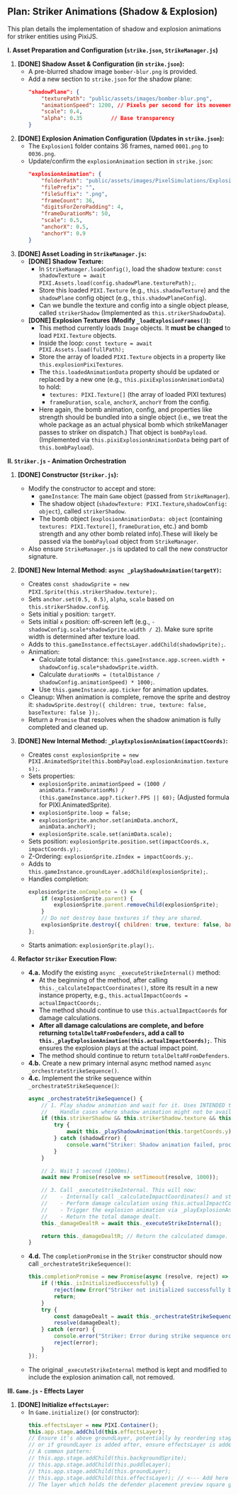 ## Plan: Striker Animations (Shadow & Explosion)

This plan details the implementation of shadow and explosion animations for striker entities using PixiJS.

**I. Asset Preparation and Configuration (`strike.json`, `StrikeManager.js`)**

1.  **[DONE] Shadow Asset & Configuration (in `strike.json`):**
    *   A pre-blurred shadow image `bomber-blur.png` is provided.
    *   Add a new section to `strike.json` for the shadow plane:
        ```json
        "shadowPlane": {
            "texturePath": "public/assets/images/bomber-blur.png",
            "animationSpeed": 1200, // Pixels per second for its movement across the map
            "scale": 0.4,
            "alpha": 0.35         // Base transparency
        }
        ```
2.  **[DONE] Explosion Animation Configuration (Updates in `strike.json`):**
    *   The `Explosion1` folder contains 36 frames, named `0001.png` to `0036.png`.
    *   Update/confirm the `explosionAnimation` section in `strike.json`:
        ```json
        "explosionAnimation": {
            "folderPath": "public/assets/images/PixelSimulations/Explosion1/", // Ensure this path is correct from project root
            "filePrefix": "",
            "fileSuffix": ".png",
            "frameCount": 36,
            "digitsForZeroPadding": 4,
            "frameDurationMs": 50,
            "scale": 0.5,
            "anchorX": 0.5,
            "anchorY": 0.9
        }
        ```
3.  **[DONE] Asset Loading in `StrikeManager.js`:**
    *   **[DONE] Shadow Texture:**
        *   In `StrikeManager.loadConfig()`, load the shadow texture: `const shadowTexture = await PIXI.Assets.load(config.shadowPlane.texturePath);`.
        *   Store this loaded `PIXI.Texture` (e.g., `this.shadowTexture`) and the `shadowPlane` config object (e.g., `this.shadowPlaneConfig`).
        *   Can we bundle the texture and config into a single object please, called `strikerShadow` (Implemented as `this.strikerShadowData`).
    *   **[DONE] Explosion Textures (Modify `_loadExplosionFrames()`):**
        *   This method currently loads `Image` objects. It **must be changed** to load `PIXI.Texture` objects.
        *   Inside the loop: `const texture = await PIXI.Assets.load(fullPath);`
        *   Store the array of loaded `PIXI.Texture` objects in a property like `this.explosionPixiTextures`.
        *   The `this.loadedAnimationData` property should be updated or replaced by a new one (e.g., `this.pixiExplosionAnimationData`) to hold:
            *   `textures: PIXI.Texture[]` (the array of loaded PIXI textures)
            *   `frameDuration`, `scale`, `anchorX`, `anchorY` from the config.
        *   Here again, the bomb animation, config, and properties like strength should be bundled into a single object (i.e., we treat the whole package as an actual physical bomb which strikeManager passes to striker on dispatch.) That object is `bombPayload`. (Implemented via `this.pixiExplosionAnimationData` being part of `this.bombPayload`).

**II. `Striker.js` - Animation Orchestration**

1.  **[DONE] Constructor (`Striker.js`):**
    *   Modify the constructor to accept and store:
        *   `gameInstance`: The main `Game` object (passed from `StrikeManager`).
        *   The shadow object (`shadowTexture: PIXI.Texture`,`shadowConfig: object`), called `strikerShadow`.
        *   The bomb object (`explosionAnimationData: object` (containing `textures: PIXI.Texture[]`, `frameDuration`, etc.) and bomb strength and any other bomb related info).These will likely be passed via the `bombPayload` object from `StrikeManager`.
    *   Also ensure `StrikeManager.js` is updated to call the new constructor signature.

2.  **[DONE] New Internal Method: `async _playShadowAnimation(targetY)`:**
    *   Creates `const shadowSprite = new PIXI.Sprite(this.strikerShadow.texture);`.
    *   Sets `anchor.set(0.5, 0.5)`, `alpha`, `scale` based on `this.strikerShadow.config`.
    *   Sets initial `y` position: `targetY`.
    *   Sets initial `x` position: off-screen left (e.g., `-shadowConfig.scale*shadowSprite.width / 2`). Make sure sprite width is determined after texture load.
    *   Adds to `this.gameInstance.effectsLayer.addChild(shadowSprite);`.
    *   Animation:
        *   Calculate total distance: `this.gameInstance.app.screen.width + shadowConfig.scale*shadowSprite.width`.
        *   Calculate `durationMs = (totalDistance / shadowConfig.animationSpeed) * 1000;`.
        *   Use `this.gameInstance.app.ticker` for animation updates.
    *   Cleanup: When animation is complete, remove the sprite and destroy it: `shadowSprite.destroy({ children: true, texture: false, baseTexture: false });`.
    *   Return a `Promise` that resolves when the shadow animation is fully completed and cleaned up.

3.  **[DONE] New Internal Method: `_playExplosionAnimation(impactCoords)`:**
    *   Creates `const explosionSprite = new PIXI.AnimatedSprite(this.bombPayload.explosionAnimation.textures);`.
    *   Sets properties:
        *   `explosionSprite.animationSpeed = (1000 / animData.frameDurationMs) / (this.gameInstance.app?.ticker?.FPS || 60);` (Adjusted formula for PIXI.AnimatedSprite).
        *   `explosionSprite.loop = false;`
        *   `explosionSprite.anchor.set(animData.anchorX, animData.anchorY);`
        *   `explosionSprite.scale.set(animData.scale);`
    *   Sets position: `explosionSprite.position.set(impactCoords.x, impactCoords.y);`.
    *   Z-Ordering: `explosionSprite.zIndex = impactCoords.y;`.
    *   Adds to `this.gameInstance.groundLayer.addChild(explosionSprite);`.
    *   Handles completion:
        ```javascript
        explosionSprite.onComplete = () => {
            if (explosionSprite.parent) {
                explosionSprite.parent.removeChild(explosionSprite);
            }
            // Do not destroy base textures if they are shared.
            explosionSprite.destroy({ children: true, texture: false, baseTexture: false });
        };
        ```
    *   Starts animation: `explosionSprite.play();`.

4.  **Refactor `Striker` Execution Flow:**
    *   **4.a.** Modify the existing `async _executeStrikeInternal()` method:
        *   At the beginning of the method, after calling `this._calculateImpactCoordinates()`, store its result in a new instance property, e.g., `this.actualImpactCoords = actualImpactCoords;`.
        *   The method should continue to use `this.actualImpactCoords` for damage calculations.
        *   **After all damage calculations are complete, and before returning `totalDeltaRFromDefenders`, add a call to `this._playExplosionAnimation(this.actualImpactCoords);`**. This ensures the explosion plays at the actual impact point.
        *   The method should continue to return `totalDeltaRFromDefenders`.
    *   **4.b.** Create a new primary internal async method named `async _orchestrateStrikeSequence()`.
    *   **4.c.** Implement the strike sequence within `_orchestrateStrikeSequence()`:
        ```javascript
        async _orchestrateStrikeSequence() {
            // 1. Play shadow animation and wait for it. Uses INTENDED target Y.
            //    Handle cases where shadow animation might not be available or fails.
            if (this.strikerShadow && this.strikerShadow.texture && this.strikerShadow.config) {
                try {
                    await this._playShadowAnimation(this.targetCoords.y);
                } catch (shadowError) {
                    console.warn("Striker: Shadow animation failed, proceeding without it.", shadowError);
                }
            }

            // 2. Wait 1 second (1000ms).
            await new Promise(resolve => setTimeout(resolve, 1000));

            // 3. Call _executeStrikeInternal. This will now:
            //    - Internally call _calculateImpactCoordinates() and store result in this.actualImpactCoords.
            //    - Perform damage calculation using this.actualImpactCoords.
            //    - Trigger the explosion animation via _playExplosionAnimation(this.actualImpactCoords).
            //    - Return the total damage dealt.
            this._damageDealtR = await this._executeStrikeInternal();

            return this._damageDealtR; // Return the calculated damage.
        }
        ```
    *   **4.d.** The `completionPromise` in the `Striker` constructor should now call `_orchestrateStrikeSequence()`:
        ```javascript
        this.completionPromise = new Promise(async (resolve, reject) => {
            if (!this._isInitializedSuccessfully) {
                reject(new Error("Striker not initialized successfully before attempting to execute strike."));
                return;
            }
            try {
                const damageDealt = await this._orchestrateStrikeSequence();
                resolve(damageDealt);
            } catch (error) {
                console.error("Striker: Error during strike sequence orchestration:", error);
                reject(error);
            }
        });
        ```
    *   The original `_executeStrikeInternal` method is kept and modified to include the explosion animation call, not removed.

**III. `Game.js` - Effects Layer**

1.  **[DONE] Initialize `effectsLayer`:**
    *   In `Game.initialize()` (or constructor):
        ```javascript
        this.effectsLayer = new PIXI.Container();
        this.app.stage.addChild(this.effectsLayer);
        // Ensure it's above groundLayer, potentially by reordering stage children
        // or if groundLayer is added after, ensure effectsLayer is added after groundLayer
        // A common pattern:
        // this.app.stage.addChild(this.backgroundSprite);
        // this.app.stage.addChild(this.puddleLayer);
        // this.app.stage.addChild(this.groundLayer);
        // this.app.stage.addChild(this.effectsLayer); // <--- Add here
        // The layer which holds the defender placement preview square goes on top of that, as it is some UI related feature
        ```